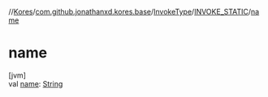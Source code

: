 //[Kores](../../../../index.md)/[com.github.jonathanxd.kores.base](../../index.md)/[InvokeType](../index.md)/[INVOKE_STATIC](index.md)/[name](name.md)

# name

[jvm]\
val [name](name.md): [String](https://kotlinlang.org/api/latest/jvm/stdlib/kotlin/-string/index.html)

